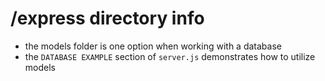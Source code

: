 # /express directory info
- the models folder is one option when working with a database
- the `DATABASE EXAMPLE` section of `server.js` demonstrates how to utilize models